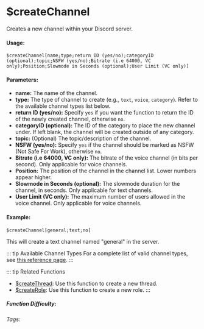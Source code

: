 # $createChannel

Creates a new channel within your Discord server.

#### Usage:

```
$createChannel[name;type;return ID (yes/no);categoryID (optional);topic;NSFW (yes/no);Bitrate (i.e 64000, VC only);Position;Slowmode in Seconds (optional);User Limit (VC only)]
```

#### Parameters:

*   **name:** The name of the channel.
*   **type:** The type of channel to create (e.g., `text`, `voice`, `category`). Refer to the available channel types list below.
*   **return ID (yes/no):**  Specify `yes` if you want the function to return the ID of the newly created channel, otherwise `no`.
*   **categoryID (optional):** The ID of the category to place the new channel under. If left blank, the channel will be created outside of any category.
*   **topic:**  (Optional) The topic/description of the channel.
*   **NSFW (yes/no):**  Specify `yes` if the channel should be marked as NSFW (Not Safe For Work), otherwise `no`.
*   **Bitrate (i.e 64000, VC only):** The bitrate of the voice channel (in bits per second). Only applicable for voice channels.
*   **Position:** The position of the channel in the channel list. Lower numbers appear higher.
*   **Slowmode in Seconds (optional):** The slowmode duration for the channel, in seconds. Only applicable for text channels.
*   **User Limit (VC only):** The maximum number of users allowed in the voice channel. Only applicable for voice channels.

#### Example:

```
$createChannel[general;text;no]
```

This will create a text channel named "general" in the server.

::: tip Available Channel Types
For a complete list of valid channel types, see [this reference page](../CodeReferences/ref.channel_types.md).
:::

::: tip Related Functions
*   [$createThread](../Threads/createThread.md): Use this function to create a new thread.
*   [$createRole](../Role/createRole.md):  Use this function to create a new role.
:::

##### Function Difficulty: <Badge type="warning" text="Medium" vertical="middle" />
###### Tags: <Badge type="tip" text="channel" vertical="middle" /> <Badge type="tip" text="create" vertical="middle" /> <Badge type="tip" text="createChannel" vertical="middle" /> <Badge type="tip" text="make Channel" vertical="middle" />